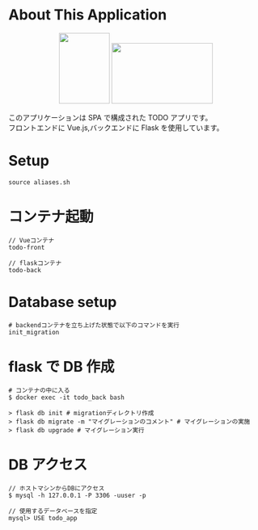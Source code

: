 # About This Application

<div align="center">
<img src="https://jp.vuejs.org/images/logo.svg" width=100 height=140> <img src="https://flask.palletsprojects.com/en/2.0.x/_images/flask-logo.png" width=200 height=120>
</div>

このアプリケーションは SPA で構成された TODO アプリです。  
フロントエンドに Vue.js,バックエンドに Flask を使用しています。

# Setup

```
source aliases.sh
```

# コンテナ起動

```
// Vueコンテナ
todo-front

// flaskコンテナ
todo-back
```

# Database setup

```
# backendコンテナを立ち上げた状態で以下のコマンドを実行
init_migration
```

# flask で DB 作成

```
# コンテナの中に入る
$ docker exec -it todo_back bash

> flask db init # migrationディレクトリ作成
> flask db migrate -m "マイグレーションのコメント" # マイグレーションの実施
> flask db upgrade # マイグレーション実行
```

# DB アクセス

```
// ホストマシンからDBにアクセス
$ mysql -h 127.0.0.1 -P 3306 -uuser -p

// 使用するデータベースを指定
mysql> USE todo_app
```
